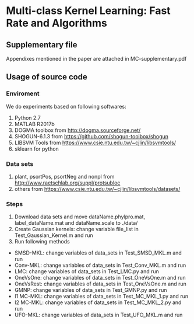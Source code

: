 # Multi-class Kernel Learning: Fast Rate and Algorithms
## Supplementary file
Appendixes mentioned in the paper are attached in MC-supplementary.pdf
## Usage of source code
### Enviroment
We do experiments based on following softwares:
1. Python 2.7
2. MATLAB R2017b
3. DOGMA toolbox from http://dogma.sourceforge.net/
4. SHOGUN-6.1.3 from https://github.com/shogun-toolbox/shogun
5. LIBSVM Tools from https://www.csie.ntu.edu.tw/~cjlin/libsvmtools/
6. sklearn for python
### Data sets
1. plant, psortPos, psortNeg and nonpl from http://www.raetschlab.org/suppl/protsubloc
2. others from https://www.csie.ntu.edu.tw/~cjlin/libsvmtools/datasets/
### Steps
1. Download data sets and move dataName.phylpro.mat, label_dataName.mat and dataName.scale to ./data/
2. Create Gaussian kernels: change variable file_list in Test_Gaussian_Kernel.m and run
3. Run following methods
- SMSD-MKL: change variables of data_sets in Test_SMSD_MKL.m and run
- Conv-MKL: change variables of data_sets in Test_Conv_MKL.m and run
- LMC: change variables of data_sets in Test_LMC.py and run
- OneVsOne: change variables of data_sets in Test_OneVsOne.m and run
- OneVsRest: change variables of data_sets in Test_OneVsOne.m and run
- GMNP: change variables of data_sets in Test_GMNP.py and run
- l1 MC-MKL: change variables of data_sets in Test_MC_MKL_1.py and run
- l2 MC-MKL: change variables of data_sets in Test_MC_MKL_2.py and run
- UFO-MKL: change variables of data_sets in Test_UFO_MKL.m and run

